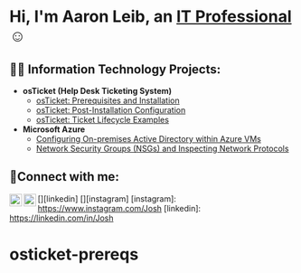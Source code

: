 <h1>Hi, I'm Aaron Leib, an <a href="https://linkedin.com/in/Josh">IT Professional</a>☺</h1>
<h2>👨‍💻 Information Technology Projects:</h2>

- <b>osTicket (Help Desk Ticketing System)</b>
  - [osTicket: Prerequisites and Installation](https://github.com/Leibwatcher/osticket-prereqs)
  - [osTicket: Post-Installation Configuration](https://github.com/Leibwatcher/post-install-config)
  - [osTicket: Ticket Lifecycle Examples](https://github.com/Leibwatcher/ticket-lifecycle)
- <b>Microsoft Azure</b>
  - [Configuring On-premises Active Directory within Azure VMs](https://github.com/Leibwatcher/configure-ad)
  - [Network Security Groups (NSGs) and Inspecting Network Protocols](https://github.com/Leibwatcher/azure-network-protocols)

<h2>🤳Connect with me:</h2>


[<img align="left" alt="Josh | LinkedIn" width="22px" src="https://cdn.jsdelivr.net/npm/simple-icons@v3/icons/linkedin.svg" />][linkedin]
[<img align="left" alt="Josh | Instagram" width="22px" src="https://cdn.jsdelivr.net/npm/simple-icons@v3/icons/instagram.svg" />][instagram]
[instagram]: https://www.instagram.com/Josh
[linkedin]: https://linkedin.com/in/Josh
# osticket-prereqs
